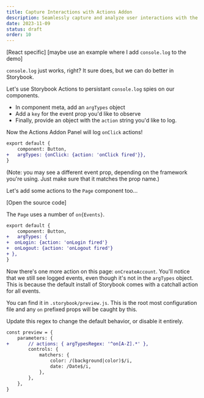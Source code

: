 ```yaml
---
title: Capture Interactions with Actions Addon
description: Seamlessly capture and analyze user interactions with the Actions Addon. Learn to log events — like click, hover, focus, and more — to elevate manual testing and debugging.
date: 2023-11-09
status: draft
order: 10
---
```


[React specific]
[maybe use an example where I add `console.log` to the demo]

`console.log` just works, right?
It sure does, but we can do better in Storybook.

Let's use Storybook Actions to persistant `console.log` spies on our components.

- In component meta, add an `argTypes` object
- Add a `key` for the event prop you'd like to observe
- Finally, provide an object with the `action` string you'd like to log.

Now the Actions Addon Panel will log `onClick` actions!

```diff lang="js" title="src/components/Button.stories.js"
export default {
	component: Button,
+	argTypes: {onClick: {action: 'onClick fired'}},
}
```

(Note: you may see a different event prop, depending on the framework you're using. Just make sure that it matches the prop name.)

Let's add some actions to the `Page` component too…

[Open the source code]

The `Page` uses a number of `on{Events}`.

```diff lang="js" title="src/components/Page.stories.js"
export default {
	component: Button,
+	argTypes: {
+  onLogin: {action: 'onLogin fired'}
+  onLogout: {action: 'onLogout fired'}
+ },
}
```

Now there's one more action on this page: `onCreateAccount`.
You'll notice that we still see logged events, even though it's not in the `argTypes` object.
This is because the default install of Storybook comes with a catchall action for all events.

You can find it in `.storybook/preview.js`.
This is the root most configuration file and any `on` prefixed props will be caught by this.

Update this regex to change the default behavior,
or disable it entirely.

```diff lang="js" title=".storybook/preview.js"
const preview = {
	parameters: {
+		// actions: { argTypesRegex: '^on[A-Z].*' },
		controls: {
			matchers: {
				color: /(background|color)$/i,
				date: /Date$/i,
			},
		},
	},
}
```
